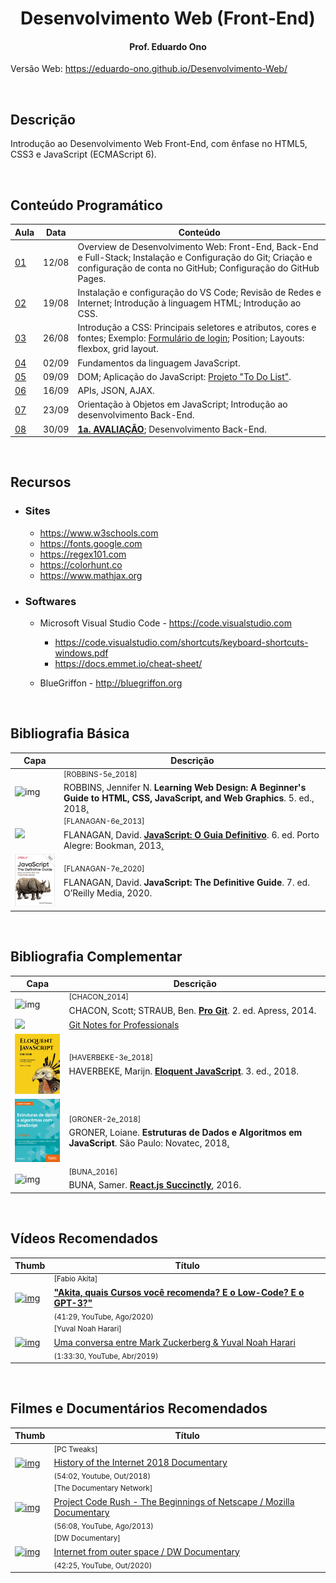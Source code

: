 <h1 align="center">Desenvolvimento Web (Front-End)</h1>

<h4 align="center">Prof. Eduardo Ono</h4>

Versão Web: https://eduardo-ono.github.io/Desenvolvimento-Web/

&nbsp;

## Descrição

Introdução ao Desenvolvimento Web Front-End, com ênfase no HTML5, CSS3 e JavaScript (ECMAScript 6).

&nbsp;

## Conteúdo Programático

| Aula | Data  | Conteúdo |
| ---  | ---   | ---      |
| [01] | 12/08 | Overview de Desenvolvimento Web: Front-End, Back-End e Full-Stack; Instalação e Configuração do Git; Criação e configuração de conta no GitHub; Configuração do GitHub Pages.
| [02] | 19/08 | Instalação e configuração do VS Code; Revisão de Redes e Internet; Introdução à linguagem HTML; Introdução ao CSS.
| [03] | 26/08 | Introdução a CSS: Principais seletores e atributos, cores e fontes; Exemplo: [Formulário de login]; Position; Layouts: flexbox, grid layout.
| [04] | 02/09 | Fundamentos da linguagem JavaScript.
| [05] | 09/09 | DOM; Aplicação do JavaScript: [Projeto "To Do List"].
| [06] | 16/09 | APIs, JSON, AJAX.
| [07] | 23/09 | Orientação à Objetos em JavaScript; Introdução ao desenvolvimento Back-End.
| [08] | 30/09 | [__1a. AVALIAÇÃO__](./avaliacoes/README.md); Desenvolvimento Back-End.

[Formulário de login]: ./conteudo/04-css/exemplos/README.md
[Projeto "To Do List"]: ./projetos/to-do-list/README.md

[01]: ./aulas/README.md#aula-01
[02]: ./aulas/README.md#aula-02
[03]: ./aulas/README.md#aula-03
[04]: ./aulas/README.md#aula-04
[05]: ./aulas/README.md#aula-05
[06]: ./aulas/README.md#aula-06
[07]: ./aulas/README.md#aula-07
[08]: ./aulas/README.md#aula-08

&nbsp;

## Recursos

* ### Sites

    * https://www.w3schools.com
    * https://fonts.google.com
    * https://regex101.com
    * https://colorhunt.co
    * https://www.mathjax.org

* ### Softwares

    * Microsoft Visual Studio Code - https://code.visualstudio.com

        * https://code.visualstudio.com/shortcuts/keyboard-shortcuts-windows.pdf
        * https://docs.emmet.io/cheat-sheet/

    * BlueGriffon - http://bluegriffon.org

&nbsp;

## Bibliografia Básica

| Capa | Descrição |
| ---  | --- |
| <img src="https://images-na.ssl-images-amazon.com/images/I/51iVcZUGuoL._SX408_BO1,204,203,200_.jpg" alt="img" width="100px"> | <sup>[ROBBINS-5e_2018]</sup><br>ROBBINS, Jennifer N. __Learning Web Design: A Beginner's Guide to HTML, CSS, JavaScript, and Web Graphics__. 5. ed., 2018[.](https://app.box.com/s/thfya26nnxo8gwbwo09qjfwq83n96m4a)
| <img src="https://m.media-amazon.com/images/I/51w53T12s8L.jpg" width="100px"> | <sup>[FLANAGAN-6e_2013]</sup><br>FLANAGAN, David. [__JavaScript: O Guia Definitivo__](https://www.academia.edu/40442620/JavaScript_O_Guia_Definitivo_v). 6. ed. Porto Alegre: Bookman, 2013[.](https://app.box.com/s/1nud9latis2zqn63f3ycsj0nv7zlv1mr)
| <img src="./referencias/capas/FLANAGAN-7e_2020.jpg" alt="img" width="100px"> | <sup id="FLANAGAN-7e_2020">[FLANAGAN-7e_2020]</sup><br>FLANAGAN, David. __JavaScript: The Definitive Guide__. 7. ed. O’Reilly Media, 2020.

&nbsp;

## Bibliografia Complementar

| Capa | Descrição |
| ---  | ---       |
| <img src="https://git-scm.com/images/progit2.png" alt="img" width="100px"> | <sup>[CHACON_2014]</sup><br>CHACON, Scott; STRAUB, Ben. [__Pro Git__](https://git-scm.com/book/). 2. ed. Apress, 2014.
| <img src="https://goalkicker.com/GitBook/GitGrow.png" width="100px"> | [Git Notes for Professionals](https://goalkicker.com/GitBook/)
| <img src="./referencias/capas/haverbeke-3e_2018.jpg" alt="img" width="100px"> | <sup>[HAVERBEKE-3e_2018]</sup><br>HAVERBEKE, Marijn. [__Eloquent JavaScript__](https://archive.org/details/2018eloquentjavascript). 3. ed., 2018.
| <img src="./referencias/capas/GRONER-2e_2018.png" alt="img" width="100px"> | <sup>[GRONER-2e_2018]</sup><br>GRONER, Loiane. __Estruturas de Dados e Algoritmos em JavaScript__. São Paulo: Novatec, 2018[.](https://app.box.com/s/ad9284w4gaxfyi3s6jtngy9i2wjnnx2k)
| <img src="https://cdn.syncfusion.com/content/images/downloads/ebook/react-succinctly.png" alt="img" width="100px"> | <sup>[BUNA_2016]</sup><br>BUNA, Samer. [__React.js Succinctly__](https://www.syncfusion.com/ebooks/reactjs_succinctly), 2016.

&nbsp;

## Vídeos Recomendados

| Thumb | Título |
| --- | --- |
| [![img](https://img.youtube.com/vi/1RARFXh_aa0/default.jpg)](https://www.youtube.com/watch?v=1RARFXh_aa0) | <sup>[Fabio Akita]</sup><br>[__"Akita, quais Cursos você recomenda? E o Low-Code? E o GPT-3?"__](https://www.youtube.com/watch?v=1RARFXh_aa0)<br><sub>(41:29, YouTube, Ago/2020)</sub>
| [![img](https://img.youtube.com/vi/Boj9eD0Wug8/default.jpg)](https://youtu.be/Boj9eD0Wug8) | <sup>[Yuval Noah Harari]</sup><br>[Uma conversa entre Mark Zuckerberg & Yuval Noah Harari](https://www.youtube.com/watch?v=Boj9eD0Wug8)<br><sub>(1:33:30, YouTube, Abr/2019)</sub>

&nbsp;

## Filmes e Documentários Recomendados

| Thumb | Título |
| --- | --- |
[![img](https://img.youtube.com/vi/ILQeXZTOpkw/default.jpg)](https://www.youtube.com/watch?v=ILQeXZTOpkw) | <sup>[PC Tweaks]</sup><br>[History of the Internet 2018 Documentary](https://www.youtube.com/watch?v=ILQeXZTOpkw)<br><sub>(54:02, Youtube, Out/2018)</sub>
[![img](https://img.youtube.com/vi/4Q7FTjhvZ7Y/default.jpg)](https://www.youtube.com/watch?v=4Q7FTjhvZ7Y) | <sup>[The Documentary Network]</sup><br>[Project Code Rush - The Beginnings of Netscape / Mozilla Documentary](https://www.youtube.com/watch?v=4Q7FTjhvZ7Y)<br><sub>(56:08, YouTube, Ago/2013)</sub>
[![img](https://img.youtube.com/vi/IsqSwMsI_mc/default.jpg)](https://www.youtube.com/watch?v=IsqSwMsI_mc) | <sup>[DW Documentary]</sup><br>[Internet from outer space / DW Documentary](https://www.youtube.com/watch?v=IsqSwMsI_mc)<br><sub>(42:25, YouTube, Out/2020)</sub>

&nbsp;
